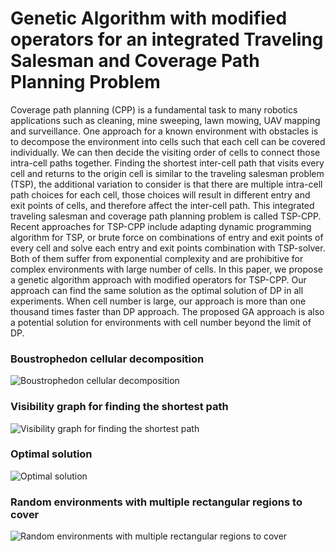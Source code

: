 # Genetic Algorithm with modified operators for an integrated Traveling Salesman and Coverage Path Planning Problem
Coverage path planning (CPP) is a fundamental task to many robotics applications such as cleaning, mine sweeping, lawn mowing, UAV mapping and surveillance. One approach for a known environment with obstacles is to decompose the environment into cells such that each cell can be covered individually. We can then decide the visiting order of cells to connect those intra-cell paths together. Finding the shortest inter-cell path that visits every cell and returns to the origin cell is similar to the traveling salesman problem (TSP), the additional variation to consider is that there are multiple intra-cell path choices for each cell, those choices will result in different entry and exit points of cells, and therefore affect the inter-cell path. This integrated traveling salesman and coverage path planning problem is called TSP-CPP. Recent approaches for TSP-CPP include adapting dynamic programming algorithm for TSP, or brute force on combinations of entry and exit points of every cell and solve each entry and exit points combination with TSP-solver. Both of them suffer from exponential complexity and are prohibitive for complex environments with large number of cells. In this paper, we propose a genetic algorithm approach with modified operators for TSP-CPP. Our approach can find the same solution as the optimal solution of DP in all experiments. When cell number is large, our approach is more than one thousand times faster than DP approach. The proposed GA approach is also a potential solution for environments with cell number beyond the limit of DP.

### Boustrophedon cellular decomposition
![Boustrophedon cellular decomposition](https://github.com/WJTung/GA-TSPCPP/blob/master/1/decomposition.jpg)

### Visibility graph for finding the shortest path
![Visibility graph for finding the shortest path](https://github.com/WJTung/GA-TSPCPP/blob/master/1/visibility_example.jpg)

### Optimal solution
![Optimal solution](https://github.com/WJTung/GA-TSPCPP/blob/master/1/result.jpg)

### Random environments with multiple rectangular regions to cover
![Random environments with multiple rectangular regions to cover](https://github.com/WJTung/GA-TSPCPP/blob/master/random_map/21/1080_1080/01/GA_path.jpg)
